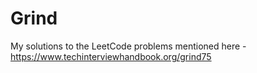 # Grind
My solutions to the LeetCode problems mentioned here - https://www.techinterviewhandbook.org/grind75
